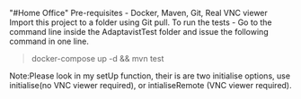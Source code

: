  "#Home Office" 
  Pre-requisites - Docker, Maven, Git, Real VNC viewer
  Import this project to a folder using Git pull.
  To run the tests - Go to the command line inside the AdaptavistTest folder and issue the following command in one line.
  > docker-compose up -d &&
  > mvn test
  
  Note:Please look in my setUp function, their is are two initialise options, use  initialise(no VNC viewer required), or intialiseRemote (VNC viewer required). 
            

  
